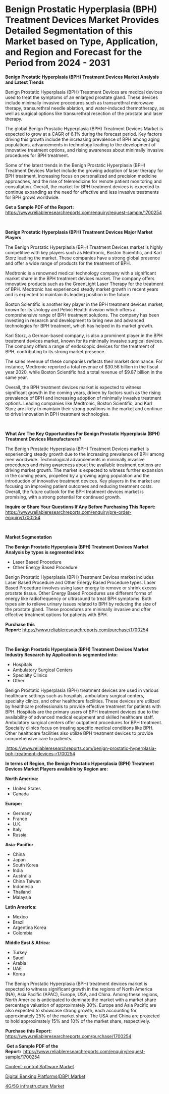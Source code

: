 <p><h1>Benign Prostatic Hyperplasia (BPH) Treatment Devices Market Provides Detailed Segmentation of this Market based on Type, Application, and Region and Forecast for the Period from 2024 - 2031</h1></p><p><strong>Benign Prostatic Hyperplasia (BPH) Treatment Devices Market Analysis and Latest Trends</strong></p>
<p><p>Benign Prostatic Hyperplasia (BPH) Treatment Devices are medical devices used to treat the symptoms of an enlarged prostate gland. These devices include minimally invasive procedures such as transurethral microwave therapy, transurethral needle ablation, and water-induced thermotherapy, as well as surgical options like transurethral resection of the prostate and laser therapy.</p><p>The global Benign Prostatic Hyperplasia (BPH) Treatment Devices Market is expected to grow at a CAGR of 6.1% during the forecast period. Key factors driving this growth include the increasing prevalence of BPH among aging populations, advancements in technology leading to the development of innovative treatment options, and rising awareness about minimally invasive procedures for BPH treatment.</p><p>Some of the latest trends in the Benign Prostatic Hyperplasia (BPH) Treatment Devices Market include the growing adoption of laser therapy for BPH treatment, increasing focus on personalized and precision medicine approaches, and the rise of telemedicine for remote patient monitoring and consultation. Overall, the market for BPH treatment devices is expected to continue expanding as the need for effective and less invasive treatments for BPH grows worldwide.</p></p>
<p><strong>Get a Sample PDF of the Report:&nbsp;</strong> <a href="https://www.reliableresearchreports.com/enquiry/request-sample/1700254">https://www.reliableresearchreports.com/enquiry/request-sample/1700254</a></p>
<p>&nbsp;</p>
<p><strong>Benign Prostatic Hyperplasia (BPH) Treatment Devices Major Market Players</strong></p>
<p><p>The Benign Prostatic Hyperplasia (BPH) Treatment Devices market is highly competitive with key players such as Medtronic, Boston Scientific, and Karl Storz leading the market. These companies have a strong global presence and offer a wide range of products for the treatment of BPH.</p><p>Medtronic is a renowned medical technology company with a significant market share in the BPH treatment devices market. The company offers innovative products such as the GreenLight Laser Therapy for the treatment of BPH. Medtronic has experienced steady market growth in recent years and is expected to maintain its leading position in the future.</p><p>Boston Scientific is another key player in the BPH treatment devices market, known for its Urology and Pelvic Health division which offers a comprehensive range of BPH treatment solutions. The company has been investing in research and development to bring new and advanced technologies for BPH treatment, which has helped in its market growth.</p><p>Karl Storz, a German-based company, is also a prominent player in the BPH treatment devices market, known for its minimally invasive surgical devices. The company offers a range of endoscopic devices for the treatment of BPH, contributing to its strong market presence.</p><p>The sales revenue of these companies reflects their market dominance. For instance, Medtronic reported a total revenue of $30.56 billion in the fiscal year 2020, while Boston Scientific had a total revenue of $9.87 billion in the same year.</p><p>Overall, the BPH treatment devices market is expected to witness significant growth in the coming years, driven by factors such as the rising prevalence of BPH and increasing adoption of minimally invasive treatment options. Leading companies like Medtronic, Boston Scientific, and Karl Storz are likely to maintain their strong positions in the market and continue to drive innovation in BPH treatment technologies.</p></p>
<p>&nbsp;</p>
<p><strong>What Are The Key Opportunities For Benign Prostatic Hyperplasia (BPH) Treatment Devices Manufacturers?</strong></p>
<p><p>The Benign Prostatic Hyperplasia (BPH) Treatment Devices market is experiencing steady growth due to the increasing prevalence of BPH among men worldwide. Technological advancements in minimally invasive procedures and rising awareness about the available treatment options are driving market growth. The market is expected to witness further expansion in the coming years, propelled by a growing aging population and the introduction of innovative treatment devices. Key players in the market are focusing on improving patient outcomes and reducing treatment costs. Overall, the future outlook for the BPH treatment devices market is promising, with a strong potential for continued growth.</p></p>
<p><strong>Inquire or Share Your Questions If Any Before Purchasing This Report:</strong> <a href="https://www.reliableresearchreports.com/enquiry/pre-order-enquiry/1700254">https://www.reliableresearchreports.com/enquiry/pre-order-enquiry/1700254</a></p>
<p>&nbsp;</p>
<p><strong>Market Segmentation</strong></p>
<p><strong>The Benign Prostatic Hyperplasia (BPH) Treatment Devices Market Analysis by types is segmented into:</strong></p>
<p><ul><li>Laser Based Procedure</li><li>Other Energy Based Procedure</li></ul></p>
<p><p>Benign Prostatic Hyperplasia (BPH) Treatment Devices market includes Laser Based Procedure and Other Energy Based Procedure types. Laser Based Procedure involves using laser energy to remove or shrink excess prostate tissue. Other Energy Based Procedures use different forms of energy like radiofrequency or ultrasound to treat BPH symptoms. Both types aim to relieve urinary issues related to BPH by reducing the size of the prostate gland. These procedures are minimally invasive and offer effective treatment options for patients with BPH.</p></p>
<p><strong>Purchase this Report:&nbsp;</strong><a href="https://www.reliableresearchreports.com/purchase/1700254">https://www.reliableresearchreports.com/purchase/1700254</a></p>
<p>&nbsp;</p>
<p><strong>The Benign Prostatic Hyperplasia (BPH) Treatment Devices Market Industry Research by Application is segmented into:</strong></p>
<p><ul><li>Hospitals</li><li>Ambulatory Surgical Centers</li><li>Specialty Clinics</li><li>Other</li></ul></p>
<p><p>Benign Prostatic Hyperplasia (BPH) treatment devices are used in various healthcare settings such as hospitals, ambulatory surgical centers, specialty clinics, and other healthcare facilities. These devices are utilized by healthcare professionals to provide effective treatment for patients with BPH. Hospitals are the primary users of BPH treatment devices due to the availability of advanced medical equipment and skilled healthcare staff. Ambulatory surgical centers offer outpatient procedures for BPH treatment. Specialty clinics focus on treating specific medical conditions like BPH. Other healthcare facilities also utilize BPH treatment devices to provide comprehensive care to patients.</p></p>
<p><a href="https://www.reliableresearchreports.com/benign-prostatic-hyperplasia-bph-treatment-devices-r1700254">&nbsp;https://www.reliableresearchreports.com/benign-prostatic-hyperplasia-bph-treatment-devices-r1700254</a></p>
<p><strong>In terms of Region, the Benign Prostatic Hyperplasia (BPH) Treatment Devices Market Players available by Region are:</strong></p>
<p>
    <p> <strong> North America: </strong>
        <ul>
            <li>United States</li>
            <li>Canada</li>
        </ul>
        </p> 
    <p> <strong> Europe: </strong>
        <ul>
            <li>Germany</li>
            <li>France</li>
            <li>U.K.</li>
            <li>Italy</li>
            <li>Russia</li>
        </ul>
        </p> 
    <p> <strong> Asia-Pacific: </strong>
        <ul>
            <li>China</li>
            <li>Japan</li>
            <li>South Korea</li>
            <li>India</li>
            <li>Australia</li>
            <li>China Taiwan</li>
            <li>Indonesia</li>
            <li>Thailand</li>
            <li>Malaysia</li>
        </ul>
        </p> 
    <p> <strong> Latin America: </strong>
        <ul>
            <li>Mexico</li>
            <li>Brazil</li>
            <li>Argentina Korea</li>
            <li>Colombia</li>
        </ul>
        </p> 
    <p> <strong> Middle East & Africa: </strong>
        <ul>
            <li>Turkey</li>
            <li>Saudi</li>
            <li>Arabia</li>
            <li>UAE</li>
            <li>Korea</li>
        </ul>
    </p>
    </p>
<p><p>The Benign Prostatic Hyperplasia (BPH) treatment devices market is expected to witness significant growth in the regions of North America (NA), Asia Pacific (APAC), Europe, USA, and China. Among these regions, North America is anticipated to dominate the market with a market share percentage valuation of approximately 30%. Europe and Asia Pacific are also expected to showcase strong growth, each accounting for approximately 25% of the market share. The USA and China are projected to hold approximately 15% and 10% of the market share, respectively.</p></p>
<p><strong>Purchase this Report: </strong><a href="https://www.reliableresearchreports.com/purchase/1700254">https://www.reliableresearchreports.com/purchase/1700254</a></p>
<p>&nbsp;<strong>Get a Sample PDF of the Report:&nbsp;&nbsp;</strong><a href="https://www.reliableresearchreports.com/enquiry/request-sample/1700254">https://www.reliableresearchreports.com/enquiry/request-sample/1700254</a></p>
<p><strong></strong></p>
<p><p><a href="https://www.linkedin.com/pulse/content-control-software-market-insight-trends-growth-forecasted-gljzc?trackingId=ECdDxwTLYBMFIQKpADgpfw%3D%3D">Content-control Software Market</a></p><p><a href="https://www.linkedin.com/pulse/digital-banking-platformsdbp-market-size-reveals-best-marketing-gqvic?trackingId=WrkgXpClK1EYXNYZ52Hh1g%3D%3D">Digital Banking Platforms(DBP) Market</a></p><p><a href="https://www.linkedin.com/pulse/4g5g-infrastructure-market-exploring-share-trends-future-growth-gxbvc?trackingId=eIR6sxwtZgAoqjdk2TTl1A%3D%3D">4G/5G infrastructure Market</a></p></p>
